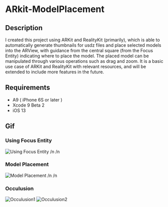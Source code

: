 # ARkit-ModelPlacement

## Description
I created this project using ARKit and RealityKit (primarily), which is able to automatically generate thumbnails for usdz files and place selected models into the ARView, with guidance from the central square (from the Focus Entity) indicating where to place the model. The placed model can be manipulated through various operations such as drag and zoom. It is a basic use case of ARKit and RealityKit with relevant resources, and will be extended to include more features in the future.


## Requirements
* A9 ( iPhone 6S or later )
* Xcode 9 Beta 2
* iOS 13


## Gif
### Using Focus Entity
![Using Focus Entity](https://github.com/harrywang7121/ARkit-ModelPlacement-Proj/blob/main/focus.gif?raw=true)
/n
/n
### Model Placement
![Model Placement](https://github.com/harrywang7121/ARkit-ModelPlacement-Proj/blob/main/place.gif?raw=true)
/n
/n
### Occulusion
![Occulusion1](https://github.com/harrywang7121/ARkit-ModelPlacement-Proj/blob/main/occulusion.gif?raw=true)
![Occulusion2](https://github.com/harrywang7121/ARkit-ModelPlacement-Proj/blob/main/occulusion2.gif?raw=true)

